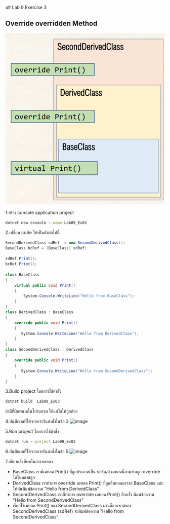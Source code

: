 ฆ# Lab 9 Exercise 3

## Override overridden Method
![alt text](./Pictures/image01.png)

1.สร้าง console application project

```cmd
dotnet new console --name Lab09_Ex03
```

2.เปลี่ยน code ให้เป็นดังต่อไปนี้

```cs
SecondDerivedClass sdRef  = new SecondDerivedClass();
BaseClass bcRef = (BaseClass) sdRef;

sdRef.Print();
bcRef.Print();

class BaseClass
{
    virtual public void Print()
    {
        System.Console.WriteLine("Hello from BaseClass");
    }
}
class DerivedClass : BaseClass
{
    override public void Print()
    {
       System.Console.WriteLine("Hello from DerivedClass");
    }
}
class SecondDerivedClass : DerivedClass
{
    override public void Print()
    {
       System.Console.WriteLine("Hello from SecondDerivedClass");
    }
}
```

3.Build project โดยการใช้คำสั่ง

```cmd
dotnet build  Lab09_Ex03
```

ถ้ามีที่ผิดพลาดในโปรแกรม ให้แก้ไขให้ถูกต้อง

4.บันทึกผลที่ได้จากการรันคำสั่งในข้อ 3
![image](https://github.com/65030121natthamon/03376836-OOP-2566-Lab-09/assets/144195611/07b757fa-5d78-4804-9786-1ce78254742b)

5.Run project โดยการใช้คำสั่ง

```cmd
dotnet run --project Lab09_Ex03
```

6.บันทึกผลที่ได้จากการรันคำสั่งในข้อ 5
![image](https://github.com/65030121natthamon/03376836-OOP-2566-Lab-09/assets/144195611/2114d76a-fac3-4b1c-a90b-43b0c18b842d)

7.อธิบายสิ่งที่พบในการทดลอง
- BaseClass เรามีเมทอด Print() ที่ถูกประกาศเป็น virtual เมทอดนี้สามารถถูก override ได้ในคลาสลูก
- DerivedClass เราทำการ override เมทอด Print() ที่ถูกสืบทอดมาจาก BaseClass และให้มันพิมพ์ข้อความ "Hello from DerivedClass"
- SecondDerivedClass เราก็ทำการ override เมทอด Print() อีกครั้ง พิมพ์ข้อความ "Hello from SecondDerivedClass"
- เรียกใช้เมทอด Print() ของ SecondDerivedClass ผ่านอ็อบเจกต์ของ SecondDerivedClass (sdRef) จะพิมพ์ข้อความ "Hello from SecondDerivedClass" 



